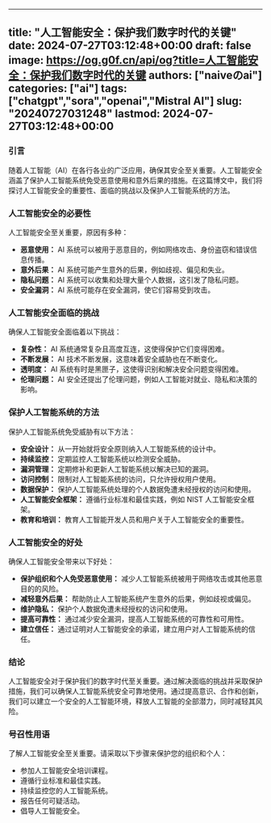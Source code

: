 
---
title: "人工智能安全：保护我们数字时代的关键"
date: 2024-07-27T03:12:48+00:00
draft: false
image: https://og.g0f.cn/api/og?title=人工智能安全：保护我们数字时代的关键
authors: ["naiveのai"]
categories: ["ai"]
tags: ["chatgpt","sora","openai","Mistral AI"]
slug: "20240727031248"
lastmod: 2024-07-27T03:12:48+00:00
---
### 引言

随着人工智能（AI）在各行各业的广泛应用，确保其安全至关重要。人工智能安全涵盖了保护人工智能系统免受恶意使用和意外后果的措施。在这篇博文中，我们将探讨人工智能安全的重要性、面临的挑战以及保护人工智能系统的方法。

### 人工智能安全的必要性

人工智能安全至关重要，原因有多种：

* **恶意使用：** AI 系统可以被用于恶意目的，例如网络攻击、身份盗窃和错误信息传播。
* **意外后果：** AI 系统可能产生意外的后果，例如歧视、偏见和失业。
* **隐私问题：** AI 系统可以收集和处理大量个人数据，这引发了隐私问题。
* **安全漏洞：** AI 系统可能存在安全漏洞，使它们容易受到攻击。

### 人工智能安全面临的挑战

确保人工智能安全面临着以下挑战：

* **复杂性：** AI 系统通常复杂且高度互连，这使得保护它们变得困难。
* **不断发展：** AI 技术不断发展，这意味着安全威胁也在不断变化。
* **透明度：** AI 系统有时是黑匣子，这使得识别和解决安全问题变得困难。
* **伦理问题：** AI 安全还提出了伦理问题，例如人工智能对就业、隐私和决策的影响。

### 保护人工智能系统的方法

保护人工智能系统免受威胁有以下方法：

* **安全设计：** 从一开始就将安全原则纳入人工智能系统的设计中。
* **持续监控：** 定期监控人工智能系统以检测安全威胁。
* **漏洞管理：** 定期修补和更新人工智能系统以解决已知的漏洞。
* **访问控制：** 限制对人工智能系统的访问，只允许授权用户使用。
* **数据保护：** 保护人工智能系统处理的个人数据免遭未经授权的访问和使用。
* **人工智能安全框架：** 遵循行业标准和最佳实践，例如 NIST 人工智能安全框架。
* **教育和培训：** 教育人工智能开发人员和用户关于人工智能安全的重要性。

### 人工智能安全的好处

确保人工智能安全带来以下好处：

* **保护组织和个人免受恶意使用：** 减少人工智能系统被用于网络攻击或其他恶意目的的风险。
* **减轻意外后果：** 帮助防止人工智能系统产生意外的后果，例如歧视或偏见。
* **维护隐私：** 保护个人数据免遭未经授权的访问和使用。
* **提高可靠性：** 通过减少安全漏洞，提高人工智能系统的可靠性和可用性。
* **建立信任：** 通过证明对人工智能安全的承诺，建立用户对人工智能系统的信任。

### 结论

人工智能安全对于保护我们的数字时代至关重要。通过解决面临的挑战并采取保护措施，我们可以确保人工智能系统安全可靠地使用。通过提高意识、合作和创新，我们可以建立一个安全的人工智能环境，释放人工智能的全部潜力，同时减轻其风险。

### 号召性用语

了解人工智能安全至关重要。请采取以下步骤来保护您的组织和个人：

* 参加人工智能安全培训课程。
* 遵循行业标准和最佳实践。
* 持续监控您的人工智能系统。
* 报告任何可疑活动。
* 倡导人工智能安全。